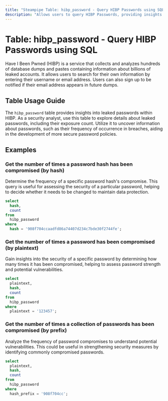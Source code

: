 ```yaml
---
title: "Steampipe Table: hibp_password - Query HIBP Passwords using SQL"
description: "Allows users to query HIBP Passwords, providing insights into leaked passwords and their exposure count."
---
```


# Table: hibp_password - Query HIBP Passwords using SQL

Have I Been Pwned (HIBP) is a service that collects and analyzes hundreds of database dumps and pastes containing information about billions of leaked accounts. It allows users to search for their own information by entering their username or email address. Users can also sign up to be notified if their email address appears in future dumps.

## Table Usage Guide

The `hibp_password` table provides insights into leaked passwords within HIBP. As a security analyst, use this table to explore details about leaked passwords, including their exposure count. Utilize it to uncover information about passwords, such as their frequency of occurrence in breaches, aiding in the development of more secure password policies.

## Examples

### Get the number of times a password hash has been compromised (by hash)
Determine the frequency of a specific password hash's compromise. This query is useful for assessing the security of a particular password, helping to decide whether it needs to be changed to maintain data protection.

```sql
select
  hash,
  count
from
  hibp_password
where
  hash = '908f704ccaadfd86a74407d234c7bde30f2744fe';
```

### Get the number of times a password has been compromised (by plaintext)
Gain insights into the security of a specific password by determining how many times it has been compromised, helping to assess password strength and potential vulnerabilities.

```sql
select
  plaintext,
  hash,
  count
from
  hibp_password
where
  plaintext = '123457';
```

### Get the number of times a collection of passwords has been compromised (by prefix)
Analyze the frequency of password compromises to understand potential vulnerabilities. This could be useful in strengthening security measures by identifying commonly compromised passwords.

```sql
select
  plaintext,
  hash,
  count
from
  hibp_password
where
  hash_prefix = '908f704cc';
```